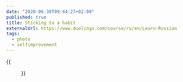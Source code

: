 ```yaml
---
date: "2020-06-30T09:44:27+02:00"
published: true
title: Sticking to a habit
externalUrl: https://www.duolingo.com/course/ru/en/Learn-Russian
tags:
  - photo
  - selfimprovement
---
```


{{<figure alt="Sticking to a habit" src="/images/2020-06-30-Sticking-to-a-habit.jpg" width="1280">}}
